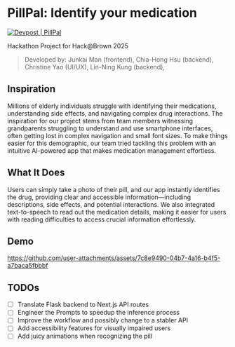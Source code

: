 # PillPal: Identify your medication
[![Devpost | PillPal](https://badges.devpost-shields.com/get-badge?name=PillPal&id=pillpall-gxfhla&type=big-logo&style=plastic)](https://devpost.com/software/pillpall-gxfhla)

Hackathon Project for Hack@Brown 2025

> Developed by: Junkai Man (frontend), Chia-Hong Hsu (backend), Christine Yao (UI/UX), Lin-Ning Kung (backend), 



## Inspiration
Millions of elderly individuals struggle with identifying their medications, understanding side effects, and navigating complex drug interactions. The inspiration for our project stems from team members witnessing grandparents struggling to understand and use smartphone interfaces, often getting lost in complex navigation and small font sizes. To make things easier for this demographic, our team tried tackling this problem with an intuitive AI-powered app that makes medication management effortless.

## What It Does
Users can simply take a photo of their pill, and our app instantly identifies the drug, providing clear and accessible information—including descriptions, side effects, and potential interactions. We also integrated text-to-speech to read out the medication details, making it easier for users with reading difficulties to access crucial information effortlessly.

## Demo
https://github.com/user-attachments/assets/7c8e9490-04b7-4a16-b4f5-a7baca5fbbbf

## TODOs
- [ ] Translate Flask backend to Next.js API routes
- [ ] Engineer the Prompts to speedup the inference process
- [ ] Improve the workflow and possibly change to a stabler API
- [ ] Add accessibility features for visually impaired users
- [ ] Add juicy animations when recognizing the pill
